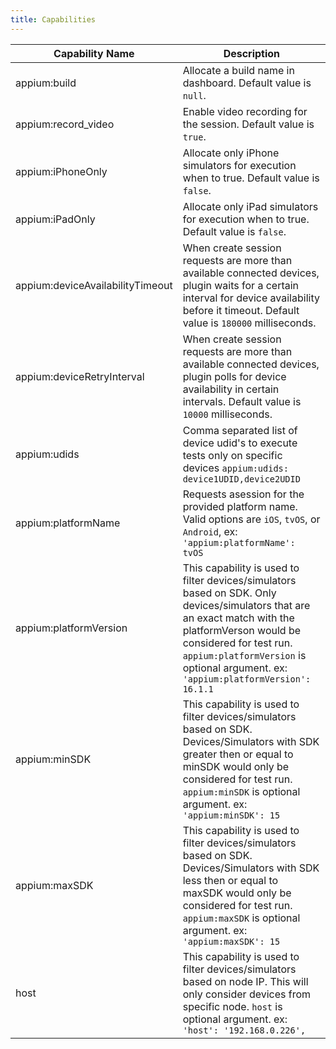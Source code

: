 ```yaml
---
title: Capabilities
---
```


| Capability Name                  | Description                                                                                                                                                                                                                                                        |
|----------------------------------|--------------------------------------------------------------------------------------------------------------------------------------------------------------------------------------------------------------------------------------------------------------------|
| appium:build                     | Allocate a build name in dashboard. Default value is `null`.                                                                                                                                                                                                       |
| appium:record_video              | Enable video recording for the session. Default value is `true`.                                                                                                                                                                                                  |
| appium:iPhoneOnly                | Allocate only iPhone simulators for execution when to true. Default value is `false`.                                                                                                                                                                              |
| appium:iPadOnly                  | Allocate only iPad simulators for execution when to true. Default value is `false`.                                                                                                                                                                                |
| appium:deviceAvailabilityTimeout | When create session requests are more than available connected devices, plugin waits for a certain interval for device availability before it timeout. Default value is `180000` milliseconds.                                                                     |
| appium:deviceRetryInterval       | When create session requests are more than available connected devices, plugin polls for device availability in certain intervals. Default value is `10000` milliseconds.                                                                                          |
| appium:udids                     | Comma separated list of device udid's to execute tests only on specific devices `appium:udids: device1UDID,device2UDID`                                                                                                                                            |
| appium:platformName              | Requests asession for the provided platform name. Valid options are `iOS`, `tvOS`, or `Android`, ex: `'appium:platformName': tvOS`                                                                                                                                 |
| appium:platformVersion           | This capability is used to filter devices/simulators based on SDK. Only devices/simulators that are an exact match with the platformVerson would be considered for test run. `appium:platformVersion` is optional argument. ex: `'appium:platformVersion': 16.1.1` |
| appium:minSDK                    | This capability is used to filter devices/simulators based on SDK. Devices/Simulators with SDK greater then or equal to minSDK would only be considered for test run. `appium:minSDK` is optional argument. ex: `'appium:minSDK': 15`                              |
| appium:maxSDK                    | This capability is used to filter devices/simulators based on SDK. Devices/Simulators with SDK less then or equal to maxSDK would only be considered for test run. `appium:maxSDK` is optional argument. ex: `'appium:maxSDK': 15`                                 |
| host                             | This capability is used to filter devices/simulators based on node IP. This will only consider devices from specific node. `host` is optional argument. ex: `'host': '192.168.0.226',`                                                                             |